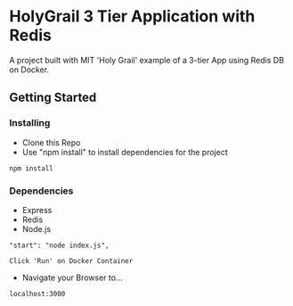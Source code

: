 # HolyGrail 3 Tier Application with Redis

A project built with MIT 'Holy Grail' example of a 3-tier App using Redis DB on Docker.


## Getting Started
### Installing
- Clone this Repo
- Use "npm install" to install dependencies for the project

```
npm install
```

### Dependencies
- Express
- Redis
- Node.js

```
"start": "node index.js",
```

```
Click 'Run' on Docker Container
```
- Navigate your Browser to...
```
localhost:3000
```
